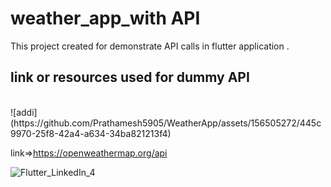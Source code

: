 # weather_app_with API

This project created for demonstrate API calls in 
flutter application .

<H2>link or resources used for dummy API</H2>
<br>![addi](https://github.com/Prathamesh5905/WeatherApp/assets/156505272/445c9970-25f8-42a4-a634-34ba821213f4)

link=>https://openweathermap.org/api



![Flutter_LinkedIn_4](https://github.com/Prathamesh5905/WeatherApp/assets/156505272/f4c8df46-93bc-471a-afca-7edcbeed39b9)

